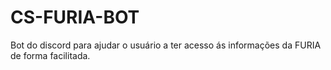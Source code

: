 # CS-FURIA-BOT
Bot do discord para ajudar o usuário a ter acesso ás informações da FURIA de forma facilitada.
